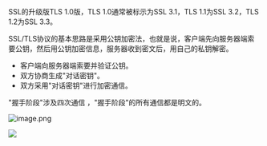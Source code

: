 SSL的升级版TLS 1.0版，TLS 1.0通常被标示为SSL 3.1，TLS 1.1为SSL 3.2，TLS 1.2为SSL 3.3。


SSL/TLS协议的基本思路是采用公钥加密法，也就是说，客户端先向服务器端索要公钥，然后用公钥加密信息，服务器收到密文后，用自己的私钥解密。

*    客户端向服务器端索要并验证公钥。 
*   双方协商生成"对话密钥"。
*    双方采用"对话密钥"进行加密通信。

"握手阶段"涉及四次通信 ，"握手阶段"的所有通信都是明文的。


![image.png](https://p9-juejin.byteimg.com/tos-cn-i-k3u1fbpfcp/abaca8e4f06e4cfaadb636f9c8d1f6ad~tplv-k3u1fbpfcp-watermark.image)


![](https://pic4.zhimg.com/80/v2-5aff714cb0cd14387cfad488adef97db_720w.jpg)